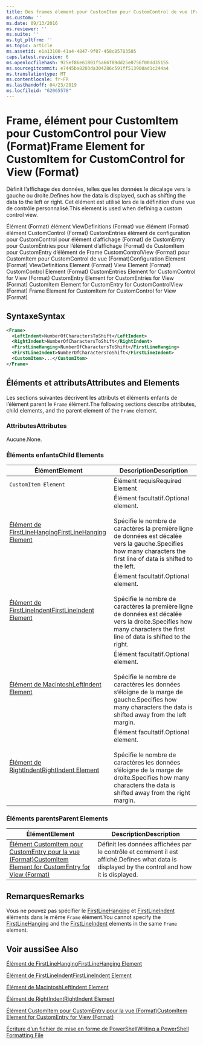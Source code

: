 ```yaml
---
title: Des frames élément pour CustomItem pour CustomControl de vue (Format) | Microsoft Docs
ms.custom: ''
ms.date: 09/13/2016
ms.reviewer: ''
ms.suite: ''
ms.tgt_pltfrm: ''
ms.topic: article
ms.assetid: e1a13100-41a4-4847-9f07-458c85783505
caps.latest.revision: 6
ms.openlocfilehash: 925ef86e61801f5a66f89dd25e0756f00dd35155
ms.sourcegitcommit: e7445ba8203da304286c591ff513900ad1c244a4
ms.translationtype: MT
ms.contentlocale: fr-FR
ms.lasthandoff: 04/23/2019
ms.locfileid: "62065578"
---
```

# <a name="frame-element-for-customitem-for-customcontrol-for-view-format"></a><span data-ttu-id="7d7e9-102">Frame, élément pour CustomItem pour CustomControl pour View (Format)</span><span class="sxs-lookup"><span data-stu-id="7d7e9-102">Frame Element for CustomItem for CustomControl for View (Format)</span></span>

<span data-ttu-id="7d7e9-103">Définit l’affichage des données, telles que les données le décalage vers la gauche ou droite.</span><span class="sxs-lookup"><span data-stu-id="7d7e9-103">Defines how the data is displayed, such as shifting the data to the left or right.</span></span> <span data-ttu-id="7d7e9-104">Cet élément est utilisé lors de la définition d’une vue de contrôle personnalisé.</span><span class="sxs-lookup"><span data-stu-id="7d7e9-104">This element is used when defining a custom control view.</span></span>

<span data-ttu-id="7d7e9-105">Élément (Format) élément ViewDefinitions (Format) vue élément (Format) élément CustomControl (Format) CustomEntries élément de configuration pour CustomControl pour élément d’affichage (Format) de CustomEntry pour CustomEntries pour l’élément d’affichage (Format) de CustomItem pour CustomEntry d’élément de Frame CustomControlView (Format) pour CustomItem pour CustomControl de vue (Format)</span><span class="sxs-lookup"><span data-stu-id="7d7e9-105">Configuration Element (Format) ViewDefinitions Element (Format) View Element (Format) CustomControl Element (Format) CustomEntries Element for CustomControl for View (Format) CustomEntry Element for CustomEntries for View (Format) CustomItem Element for CustomEntry for CustomControlView (Format) Frame Element for CustomItem for CustomControl for View (Format)</span></span>

## <a name="syntax"></a><span data-ttu-id="7d7e9-106">Syntaxe</span><span class="sxs-lookup"><span data-stu-id="7d7e9-106">Syntax</span></span>

```xml
<Frame>
  <LeftIndent>NumberOfCharactersToShift</LeftIndent>
  <RightIndent>NumberOfCharactersToShift</RightIndent>
  <FirstLineHanging>NumberOfCharactersToShift</FirstLineHanging>
  <FirstLineIndent>NumberOfCharactersToShift</FirstLineIndent>
  <CustomItem>...</CustomItem>
</Frame>
```

## <a name="attributes-and-elements"></a><span data-ttu-id="7d7e9-107">Éléments et attributs</span><span class="sxs-lookup"><span data-stu-id="7d7e9-107">Attributes and Elements</span></span>

<span data-ttu-id="7d7e9-108">Les sections suivantes décrivent les attributs et éléments enfants de l’élément parent le `Frame` élément.</span><span class="sxs-lookup"><span data-stu-id="7d7e9-108">The following sections describe attributes, child elements, and the parent element of the `Frame` element.</span></span>

### <a name="attributes"></a><span data-ttu-id="7d7e9-109">Attributes</span><span class="sxs-lookup"><span data-stu-id="7d7e9-109">Attributes</span></span>

<span data-ttu-id="7d7e9-110">Aucune.</span><span class="sxs-lookup"><span data-stu-id="7d7e9-110">None.</span></span>

### <a name="child-elements"></a><span data-ttu-id="7d7e9-111">Éléments enfants</span><span class="sxs-lookup"><span data-stu-id="7d7e9-111">Child Elements</span></span>

|<span data-ttu-id="7d7e9-112">Élément</span><span class="sxs-lookup"><span data-stu-id="7d7e9-112">Element</span></span>|<span data-ttu-id="7d7e9-113">Description</span><span class="sxs-lookup"><span data-stu-id="7d7e9-113">Description</span></span>|
|-------------|-----------------|
|`CustomItem Element`|<span data-ttu-id="7d7e9-114">Élément requis</span><span class="sxs-lookup"><span data-stu-id="7d7e9-114">Required Element</span></span>|
|[<span data-ttu-id="7d7e9-115">Élément de FirstLineHanging</span><span class="sxs-lookup"><span data-stu-id="7d7e9-115">FirstLineHanging Element</span></span>](./firstlinehanging-element-for-frame-for-customcontrol-for-view-format.md)|<span data-ttu-id="7d7e9-116">Élément facultatif.</span><span class="sxs-lookup"><span data-stu-id="7d7e9-116">Optional element.</span></span><br /><br /> <span data-ttu-id="7d7e9-117">Spécifie le nombre de caractères la première ligne de données est décalée vers la gauche.</span><span class="sxs-lookup"><span data-stu-id="7d7e9-117">Specifies how many characters the first line of data is shifted to the left.</span></span>|
|[<span data-ttu-id="7d7e9-118">Élément de FirstLineIndent</span><span class="sxs-lookup"><span data-stu-id="7d7e9-118">FirstLineIndent Element</span></span>](./firstlineindent-element-for-frame-for-customcontrol-for-view-format.md)|<span data-ttu-id="7d7e9-119">Élément facultatif.</span><span class="sxs-lookup"><span data-stu-id="7d7e9-119">Optional element.</span></span><br /><br /> <span data-ttu-id="7d7e9-120">Spécifie le nombre de caractères la première ligne de données est décalée vers la droite.</span><span class="sxs-lookup"><span data-stu-id="7d7e9-120">Specifies how many characters the first line of data is shifted to the right.</span></span>|
|[<span data-ttu-id="7d7e9-121">Élément de Macintosh</span><span class="sxs-lookup"><span data-stu-id="7d7e9-121">LeftIndent Element</span></span>](./leftindent-element-for-frame-for-customcontrol-for-view-format.md)|<span data-ttu-id="7d7e9-122">Élément facultatif.</span><span class="sxs-lookup"><span data-stu-id="7d7e9-122">Optional element.</span></span><br /><br /> <span data-ttu-id="7d7e9-123">Spécifie le nombre de caractères les données s’éloigne de la marge de gauche.</span><span class="sxs-lookup"><span data-stu-id="7d7e9-123">Specifies how many characters the data is shifted away from the left margin.</span></span>|
|[<span data-ttu-id="7d7e9-124">Élément de RightIndent</span><span class="sxs-lookup"><span data-stu-id="7d7e9-124">RightIndent Element</span></span>](./rightindent-element-for-frame-for-customcontrol-for-view-format.md)|<span data-ttu-id="7d7e9-125">Élément facultatif.</span><span class="sxs-lookup"><span data-stu-id="7d7e9-125">Optional element.</span></span><br /><br /> <span data-ttu-id="7d7e9-126">Spécifie le nombre de caractères les données s’éloigne de la marge de droite.</span><span class="sxs-lookup"><span data-stu-id="7d7e9-126">Specifies how many characters the data is shifted away from the right margin.</span></span>|

### <a name="parent-elements"></a><span data-ttu-id="7d7e9-127">Éléments parents</span><span class="sxs-lookup"><span data-stu-id="7d7e9-127">Parent Elements</span></span>

|<span data-ttu-id="7d7e9-128">Élément</span><span class="sxs-lookup"><span data-stu-id="7d7e9-128">Element</span></span>|<span data-ttu-id="7d7e9-129">Description</span><span class="sxs-lookup"><span data-stu-id="7d7e9-129">Description</span></span>|
|-------------|-----------------|
|[<span data-ttu-id="7d7e9-130">Élément CustomItem pour CustomEntry pour la vue (Format)</span><span class="sxs-lookup"><span data-stu-id="7d7e9-130">CustomItem Element for CustomEntry for View (Format)</span></span>](./customitem-element-for-customentry-for-customcontrol-for-view-format.md)|<span data-ttu-id="7d7e9-131">Définit les données affichées par le contrôle et comment il est affiché.</span><span class="sxs-lookup"><span data-stu-id="7d7e9-131">Defines what data is displayed by the control and how it is displayed.</span></span>|

## <a name="remarks"></a><span data-ttu-id="7d7e9-132">Remarques</span><span class="sxs-lookup"><span data-stu-id="7d7e9-132">Remarks</span></span>

<span data-ttu-id="7d7e9-133">Vous ne pouvez pas spécifier le [FirstLineHanging](./firstlinehanging-element-for-frame-for-customcontrol-for-view-format.md) et [FirstLineIndent](./firstlineindent-element-for-frame-for-customcontrol-for-view-format.md) éléments dans le même `Frame` élément.</span><span class="sxs-lookup"><span data-stu-id="7d7e9-133">You cannot specify the [FirstLineHanging](./firstlinehanging-element-for-frame-for-customcontrol-for-view-format.md) and the [FirstLineIndent](./firstlineindent-element-for-frame-for-customcontrol-for-view-format.md) elements in the same `Frame` element.</span></span>

## <a name="see-also"></a><span data-ttu-id="7d7e9-134">Voir aussi</span><span class="sxs-lookup"><span data-stu-id="7d7e9-134">See Also</span></span>

[<span data-ttu-id="7d7e9-135">Élément de FirstLineHanging</span><span class="sxs-lookup"><span data-stu-id="7d7e9-135">FirstLineHanging Element</span></span>](./firstlinehanging-element-for-frame-for-customcontrol-for-view-format.md)

[<span data-ttu-id="7d7e9-136">Élément de FirstLineIndent</span><span class="sxs-lookup"><span data-stu-id="7d7e9-136">FirstLineIndent Element</span></span>](./firstlineindent-element-for-frame-for-customcontrol-for-view-format.md)

[<span data-ttu-id="7d7e9-137">Élément de Macintosh</span><span class="sxs-lookup"><span data-stu-id="7d7e9-137">LeftIndent Element</span></span>](./leftindent-element-for-frame-for-customcontrol-for-view-format.md)

[<span data-ttu-id="7d7e9-138">Élément de RightIndent</span><span class="sxs-lookup"><span data-stu-id="7d7e9-138">RightIndent Element</span></span>](./rightindent-element-for-frame-for-customcontrol-for-view-format.md)

[<span data-ttu-id="7d7e9-139">Élément CustomItem pour CustomEntry pour la vue (Format)</span><span class="sxs-lookup"><span data-stu-id="7d7e9-139">CustomItem Element for CustomEntry for View (Format)</span></span>](./customitem-element-for-customentry-for-customcontrol-for-view-format.md)

[<span data-ttu-id="7d7e9-140">Écriture d’un fichier de mise en forme de PowerShell</span><span class="sxs-lookup"><span data-stu-id="7d7e9-140">Writing a PowerShell Formatting File</span></span>](./writing-a-powershell-formatting-file.md)
